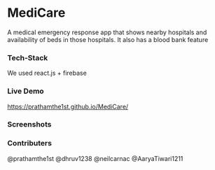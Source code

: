 # MediCare

A medical emergency response app that shows nearby hospitals and availability of beds in those hospitals. It also has a blood bank feature

### Tech-Stack

We used react.js + firebase

### Live Demo

https://prathamthe1st.github.io/MediCare/

### Screenshots


### Contributers
@prathamthe1st
@dhruv1238
@neilcarnac
@AaryaTiwari1211
